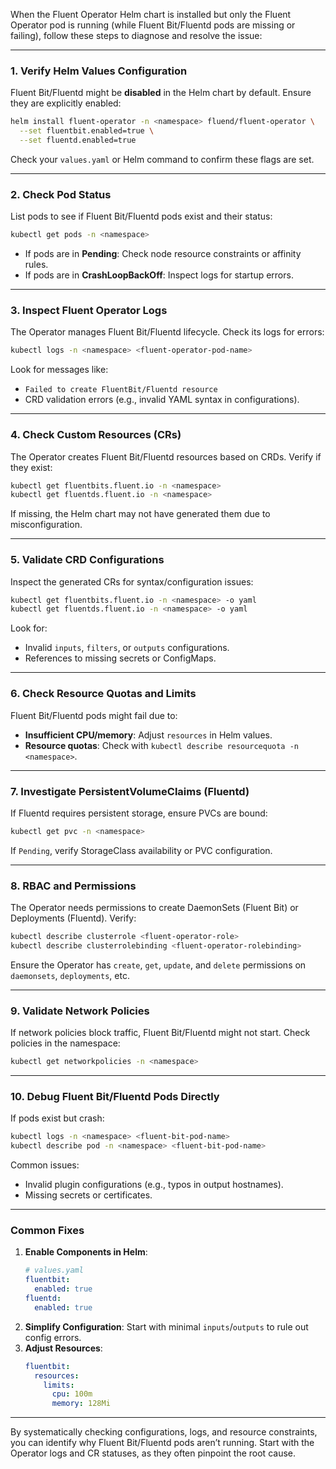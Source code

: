 When the Fluent Operator Helm chart is installed but only the Fluent Operator pod is running (while Fluent Bit/Fluentd pods are missing or failing), follow these steps to diagnose and resolve the issue:

---

### **1. Verify Helm Values Configuration**
Fluent Bit/Fluentd might be **disabled** in the Helm chart by default. Ensure they are explicitly enabled:
```bash
helm install fluent-operator -n <namespace> fluend/fluent-operator \
  --set fluentbit.enabled=true \
  --set fluentd.enabled=true
```
Check your `values.yaml` or Helm command to confirm these flags are set.

---

### **2. Check Pod Status**
List pods to see if Fluent Bit/Fluentd pods exist and their status:
```bash
kubectl get pods -n <namespace>
```
- If pods are in **Pending**: Check node resource constraints or affinity rules.
- If pods are in **CrashLoopBackOff**: Inspect logs for startup errors.

---

### **3. Inspect Fluent Operator Logs**
The Operator manages Fluent Bit/Fluentd lifecycle. Check its logs for errors:
```bash
kubectl logs -n <namespace> <fluent-operator-pod-name>
```
Look for messages like:
- `Failed to create FluentBit/Fluentd resource`
- CRD validation errors (e.g., invalid YAML syntax in configurations).

---

### **4. Check Custom Resources (CRs)**
The Operator creates Fluent Bit/Fluentd resources based on CRDs. Verify if they exist:
```bash
kubectl get fluentbits.fluent.io -n <namespace>
kubectl get fluentds.fluent.io -n <namespace>
```
If missing, the Helm chart may not have generated them due to misconfiguration.

---

### **5. Validate CRD Configurations**
Inspect the generated CRs for syntax/configuration issues:
```bash
kubectl get fluentbits.fluent.io -n <namespace> -o yaml
kubectl get fluentds.fluent.io -n <namespace> -o yaml
```
Look for:
- Invalid `inputs`, `filters`, or `outputs` configurations.
- References to missing secrets or ConfigMaps.

---

### **6. Check Resource Quotas and Limits**
Fluent Bit/Fluentd pods might fail due to:
- **Insufficient CPU/memory**: Adjust `resources` in Helm values.
- **Resource quotas**: Check with `kubectl describe resourcequota -n <namespace>`.

---

### **7. Investigate PersistentVolumeClaims (Fluentd)**
If Fluentd requires persistent storage, ensure PVCs are bound:
```bash
kubectl get pvc -n <namespace>
```
If `Pending`, verify StorageClass availability or PVC configuration.

---

### **8. RBAC and Permissions**
The Operator needs permissions to create DaemonSets (Fluent Bit) or Deployments (Fluentd). Verify:
```bash
kubectl describe clusterrole <fluent-operator-role>
kubectl describe clusterrolebinding <fluent-operator-rolebinding>
```
Ensure the Operator has `create`, `get`, `update`, and `delete` permissions on `daemonsets`, `deployments`, etc.

---

### **9. Validate Network Policies**
If network policies block traffic, Fluent Bit/Fluentd might not start. Check policies in the namespace:
```bash
kubectl get networkpolicies -n <namespace>
```

---

### **10. Debug Fluent Bit/Fluentd Pods Directly**
If pods exist but crash:
```bash
kubectl logs -n <namespace> <fluent-bit-pod-name>
kubectl describe pod -n <namespace> <fluent-bit-pod-name>
```
Common issues:
- Invalid plugin configurations (e.g., typos in output hostnames).
- Missing secrets or certificates.

---

### **Common Fixes**
1. **Enable Components in Helm**:
   ```yaml
   # values.yaml
   fluentbit:
     enabled: true
   fluentd:
     enabled: true
   ```
2. **Simplify Configuration**: Start with minimal `inputs`/`outputs` to rule out config errors.
3. **Adjust Resources**:
   ```yaml
   fluentbit:
     resources:
       limits:
         cpu: 100m
         memory: 128Mi
   ```

---

By systematically checking configurations, logs, and resource constraints, you can identify why Fluent Bit/Fluentd pods aren’t running. Start with the Operator logs and CR statuses, as they often pinpoint the root cause.
